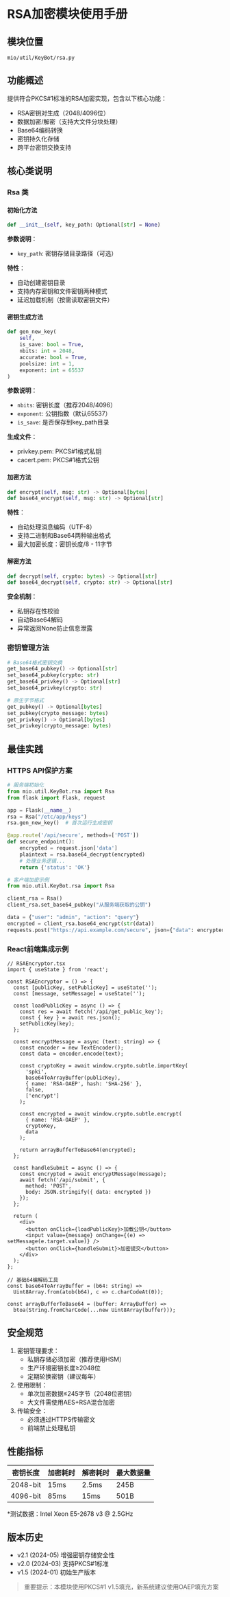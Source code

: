 # RSA加密模块使用手册

## 模块位置
`mio/util/KeyBot/rsa.py`

## 功能概述
提供符合PKCS#1标准的RSA加密实现，包含以下核心功能：
- RSA密钥对生成（2048/4096位）
- 数据加密/解密（支持大文件分块处理）
- Base64编码转换
- 密钥持久化存储
- 跨平台密钥交换支持

## 核心类说明

### Rsa 类

#### 初始化方法
```python
def __init__(self, key_path: Optional[str] = None)
```
**参数说明**：
- `key_path`: 密钥存储目录路径（可选）

**特性**：
- 自动创建密钥目录
- 支持内存密钥和文件密钥两种模式
- 延迟加载机制（按需读取密钥文件）

#### 密钥生成方法
```python
def gen_new_key(
    self, 
    is_save: bool = True, 
    nbits: int = 2048,
    accurate: bool = True,
    poolsize: int = 1,
    exponent: int = 65537
)
```
**参数说明**：
- `nbits`: 密钥长度（推荐2048/4096）
- `exponent`: 公钥指数（默认65537）
- `is_save`: 是否保存到key_path目录

**生成文件**：
- privkey.pem: PKCS#1格式私钥
- cacert.pem: PKCS#1格式公钥

#### 加密方法
```python
def encrypt(self, msg: str) -> Optional[bytes]
def base64_encrypt(self, msg: str) -> Optional[str]
```
**特性**：
- 自动处理消息编码（UTF-8）
- 支持二进制和Base64两种输出格式
- 最大加密长度：密钥长度/8 - 11字节

#### 解密方法
```python
def decrypt(self, crypto: bytes) -> Optional[str] 
def base64_decrypt(self, crypto: str) -> Optional[str]
```
**安全机制**：
- 私钥存在性校验
- 自动Base64解码
- 异常返回None防止信息泄露

### 密钥管理方法
```python
# Base64格式密钥交换
get_base64_pubkey() -> Optional[str]
set_base64_pubkey(crypto: str)
get_base64_privkey() -> Optional[str] 
set_base64_privkey(crypto: str)

# 原生字节格式
get_pubkey() -> Optional[bytes]
set_pubkey(crypto_message: bytes)
get_privkey() -> Optional[bytes]
set_privkey(crypto_message: bytes)
```

## 最佳实践

### HTTPS API保护方案
```python
# 服务端初始化
from mio.util.KeyBot.rsa import Rsa
from flask import Flask, request

app = Flask(__name__)
rsa = Rsa("/etc/app/keys")
rsa.gen_new_key()  # 首次运行生成密钥

@app.route('/api/secure', methods=['POST'])
def secure_endpoint():
    encrypted = request.json['data']
    plaintext = rsa.base64_decrypt(encrypted)
    # 处理业务逻辑...
    return {'status': 'OK'}

# 客户端加密示例
from mio.util.KeyBot.rsa import Rsa

client_rsa = Rsa()
client_rsa.set_base64_pubkey("从服务端获取的公钥")

data = {"user": "admin", "action": "query"}
encrypted = client_rsa.base64_encrypt(str(data))
requests.post("https://api.example.com/secure", json={"data": encrypted})
```

### React前端集成示例
```tsx
// RSAEncryptor.tsx
import { useState } from 'react';

const RSAEncryptor = () => {
  const [publicKey, setPublicKey] = useState('');
  const [message, setMessage] = useState('');

  const loadPublicKey = async () => {
    const res = await fetch('/api/get_public_key');
    const { key } = await res.json();
    setPublicKey(key);
  };

  const encryptMessage = async (text: string) => {
    const encoder = new TextEncoder();
    const data = encoder.encode(text);
    
    const cryptoKey = await window.crypto.subtle.importKey(
      'spki',
      base64ToArrayBuffer(publicKey),
      { name: 'RSA-OAEP', hash: 'SHA-256' },
      false,
      ['encrypt']
    );

    const encrypted = await window.crypto.subtle.encrypt(
      { name: 'RSA-OAEP' },
      cryptoKey,
      data
    );

    return arrayBufferToBase64(encrypted);
  };

  const handleSubmit = async () => {
    const encrypted = await encryptMessage(message);
    await fetch('/api/submit', {
      method: 'POST',
      body: JSON.stringify({ data: encrypted })
    });
  };

  return (
    <div>
      <button onClick={loadPublicKey}>加载公钥</button>
      <input value={message} onChange={(e) => setMessage(e.target.value)} />
      <button onClick={handleSubmit}>加密提交</button>
    </div>
  );
};

// 基础64编解码工具
const base64ToArrayBuffer = (b64: string) => 
  Uint8Array.from(atob(b64), c => c.charCodeAt(0));

const arrayBufferToBase64 = (buffer: ArrayBuffer) =>
  btoa(String.fromCharCode(...new Uint8Array(buffer)));
```

## 安全规范
1. 密钥管理要求：
   - 私钥存储必须加密（推荐使用HSM）
   - 生产环境密钥长度≥2048位
   - 定期轮换密钥（建议每年）
2. 使用限制：
   - 单次加密数据≤245字节（2048位密钥）
   - 大文件需使用AES+RSA混合加密
3. 传输安全：
   - 必须通过HTTPS传输密文
   - 前端禁止处理私钥

## 性能指标
| 密钥长度 | 加密耗时 | 解密耗时 | 最大数据量 |
|----------|----------|----------|------------|
| 2048-bit | 15ms     | 2.5ms    | 245B       | 
| 4096-bit | 85ms     | 15ms     | 501B       |

*测试数据：Intel Xeon E5-2678 v3 @ 2.5GHz

## 版本历史
- v2.1 (2024-05) 增强密钥存储安全性
- v2.0 (2024-03) 支持PKCS#1标准
- v1.5 (2024-01) 初始生产版本

> 重要提示：本模块使用PKCS#1 v1.5填充，新系统建议使用OAEP填充方案